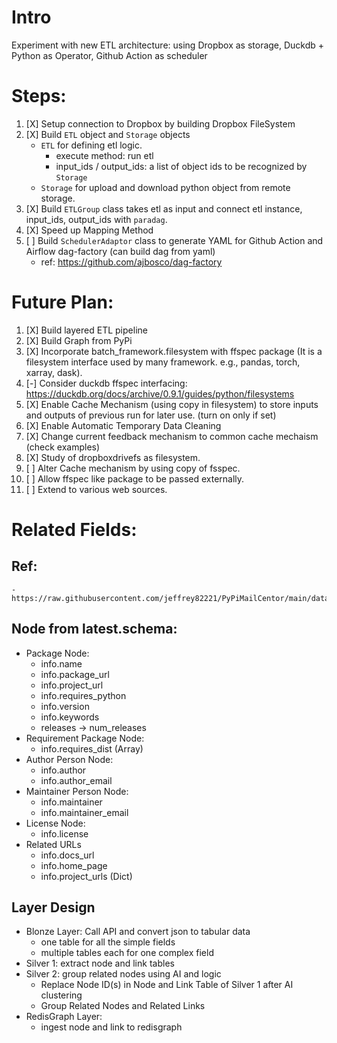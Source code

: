 # Intro
Experiment with new ETL architecture: using Dropbox as storage, Duckdb + Python as Operator, Github Action as scheduler

# Steps:

1. [X] Setup connection to Dropbox by building Dropbox FileSystem
2. [X] Build `ETL` object and `Storage` objects
    - `ETL` for defining etl logic. 
        - execute method: run etl
        - input_ids / output_ids: a list of object ids to be recognized by `Storage`
    - `Storage` for upload and download python object from remote storage. 
3. [X] Build `ETLGroup` class takes etl as input and connect etl instance, input_ids, output_ids with `paradag`.
4. [X] Speed up Mapping Method
5. [ ] Build `SchedulerAdaptor` class to generate YAML for Github Action
and Airflow dag-factory (can build dag from yaml)
    - ref: https://github.com/ajbosco/dag-factory
    
# Future Plan: 

1) [X] Build layered ETL pipeline
2) [X] Build Graph from PyPi
3) [X] Incorporate batch_framework.filesystem with ffspec package (It is a filesystem interface used by many framework. e.g., pandas, torch, xarray, dask). 
4) [-] Consider duckdb ffspec interfacing: https://duckdb.org/docs/archive/0.9.1/guides/python/filesystems
5) [X] Enable Cache Mechanism (using copy in filesystem) to store inputs and outputs of previous run for later use. (turn on only if set)
6) [X] Enable Automatic Temporary Data Cleaning 
7) [X] Change current feedback mechanism to common cache mechaism (check examples)
8) [X] Study of dropboxdrivefs as filesystem. 
9) [ ] Alter Cache mechanism by using copy of fsspec. 
10) [ ] Allow ffspec like package to be passed externally. 
11) [ ] Extend to various web sources. 

# Related Fields:

## Ref:
    - https://raw.githubusercontent.com/jeffrey82221/PyPiMailCentor/main/data/latest.schema

## Node from latest.schema:

- Package Node:
    - info.name
    - info.package_url
    - info.project_url
    - info.requires_python
    - info.version
    - info.keywords
    - releases -> num_releases
- Requirement Package Node:
    - info.requires_dist (Array)
- Author Person Node:
    - info.author
    - info.author_email
- Maintainer Person Node:
    - info.maintainer
    - info.maintainer_email
- License Node:
    - info.license
- Related URLs
    - info.docs_url
    - info.home_page
    - info.project_urls (Dict)

## Layer Design

- Blonze Layer: Call API and convert json to tabular data
    - one table for all the simple fields
    - multiple tables each for one complex field
- Silver 1: extract node and link tables
- Silver 2: group related nodes using AI and logic 
    - Replace Node ID(s) in Node and Link Table of Silver 1 after AI clustering
    - Group Related Nodes and Related Links
- RedisGraph Layer:
    - ingest node and link to redisgraph

